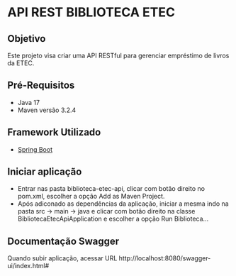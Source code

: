 # API REST BIBLIOTECA ETEC

## Objetivo

Este projeto visa criar uma API RESTful para gerenciar empréstimo de livros da ETEC.

## Pré-Requisitos

- Java 17
- Maven versão 3.2.4

## Framework Utilizado

- [Spring Boot](https://spring.io/projects/spring-boot)

##  Iniciar aplicação

- Entrar nas pasta biblioteca-etec-api, clicar com botão direito no pom.xml, escolher a opção  Add as Maven Project.
- Após adiconado as dependências da aplicação, iniciar a mesma indo na pasta src -> main  -> java e clicar com botão direito na classe BibliotecaEtecApiApplication e escolher a opção Run Biblioteca...  



##  Documentação Swagger
Quando subir aplicação, acessar URL http://localhost:8080/swagger-ui/index.html#
